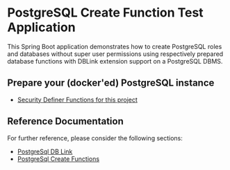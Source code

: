 # PostgreSQL Create Function Test Application
 
This Spring Boot application demonstrates how to create 
PostgreSQL roles and databases without super user permissions
using respectively prepared database functions 
with DBLink extension support on a PostgreSQL DBMS.

## Prepare your (docker'ed) PostgreSQL instance

* [Security Definer Functions for this project](../dblink/create_db_functions.sql)


## Reference Documentation
For further reference, please consider the following sections:

* [PostgreSql DB Link](https://www.postgresql.org/docs/12/contrib-dblink-function.html)
* [PostgreSql Create Functions](https://www.postgresql.org/docs/12/sql-createfunction.html)
